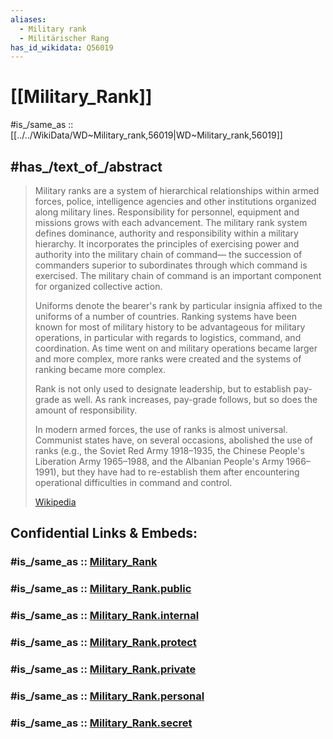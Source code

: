 ```yaml
---
aliases:
  - Military rank
  - Militärischer Rang
has_id_wikidata: Q56019
---
```


# [[Military_Rank]] 

#is_/same_as :: [[../../WikiData/WD~Military_rank,56019|WD~Military_rank,56019]] 

## #has_/text_of_/abstract 

> Military ranks are a system of hierarchical relationships 
> within armed forces, police, intelligence agencies and other institutions organized along military lines. Responsibility for personnel, equipment and missions grows with each advancement. 
> The military rank system defines dominance, authority and responsibility within a military hierarchy. 
> It incorporates the principles of exercising power and authority into the military chain of command—
> the succession of commanders superior to subordinates through which command is exercised. 
> The military chain of command is an important component for organized collective action.
>
> Uniforms denote the bearer's rank by particular insignia affixed to the uniforms of a number of countries. 
> Ranking systems have been known for most of military history to be advantageous for military operations, 
> in particular with regards to logistics, command, and coordination. 
> As time went on and military operations became larger and more complex, 
> more ranks were created and the systems of ranking became more complex.
>
> Rank is not only used to designate leadership, but to establish pay-grade as well. 
> As rank increases, pay-grade follows, but so does the amount of responsibility. 
>
> In modern armed forces, the use of ranks is almost universal. 
> Communist states have, on several occasions, abolished the use of ranks (e.g., the Soviet Red Army 1918–1935, the Chinese People's Liberation Army 1965–1988, and the Albanian People's Army 1966–1991), 
> but they have had to re-establish them after encountering operational difficulties in command and control.
>
> [Wikipedia](https://en.wikipedia.org/wiki/Military%20rank) 





## Confidential Links & Embeds: 

### #is_/same_as :: [Military_Rank](/_Standards/Society/Military/Military_Rank.md) 

### #is_/same_as :: [Military_Rank.public](/_public/Society/Military/Military_Rank.public.md) 

### #is_/same_as :: [Military_Rank.internal](/_internal/Society/Military/Military_Rank.internal.md) 

### #is_/same_as :: [Military_Rank.protect](/_protect/Society/Military/Military_Rank.protect.md) 

### #is_/same_as :: [Military_Rank.private](/_private/Society/Military/Military_Rank.private.md) 

### #is_/same_as :: [Military_Rank.personal](/_personal/Society/Military/Military_Rank.personal.md) 

### #is_/same_as :: [Military_Rank.secret](/_secret/Society/Military/Military_Rank.secret.md)

